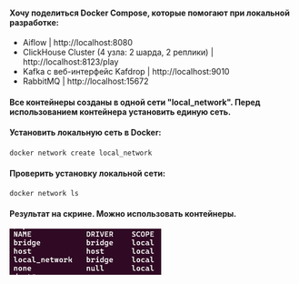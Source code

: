 #### Хочу поделиться Docker Compose, которые помогают при локальной разработке:
- Aiflow | http://localhost:8080
- ClickHouse Cluster (4 узла: 2 шарда, 2 реплики) | http://localhost:8123/play 
- Kafka c веб-интерфейс Kafdrop | http://localhost:9010
- RabbitMQ | http://localhost:15672




#### Все контейнеры созданы в одной сети "local_network". Перед использованием контейнера установить единую сеть.
#### Установить локальную сеть в Docker:
    docker network create local_network

#### Проверить установку локальной сети:
    docker network ls

#### Результат на скрине. Можно использовать контейнеры.

![img.png](assets/img.png)